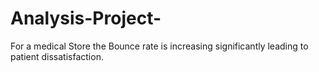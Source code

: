 # Analysis-Project-
For a medical Store the Bounce rate is increasing significantly leading to patient dissatisfaction.

